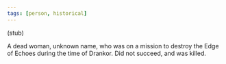 ```yaml
---
tags: [person, historical]
---
```


(stub)

A dead woman, unknown name, who was on a mission to destroy the Edge of Echoes during the time of Drankor. Did not succeed, and was killed. 